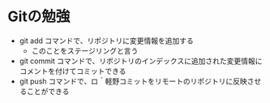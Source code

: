 # Gitの勉強
- git add コマンドで、リポジトリに変更情報を追加する
    - このことをステージリングと言う
- git commit コマンドで、リポジトリのインデックスに追加された変更情報にコメントを付けてコミットできる
- git push コマンドで、ロ＾軽野コミットをリモートのリポジトリに反映させることができる
